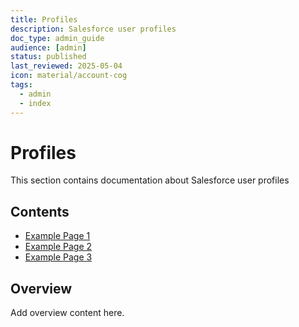 ```yaml
---
title: Profiles
description: Salesforce user profiles
doc_type: admin_guide
audience: [admin]
status: published
last_reviewed: 2025-05-04
icon: material/account-cog
tags:
  - admin
  - index
---
```


# Profiles

This section contains documentation about Salesforce user profiles

## Contents

- [Example Page 1](#)
- [Example Page 2](#)
- [Example Page 3](#)

## Overview

Add overview content here.
